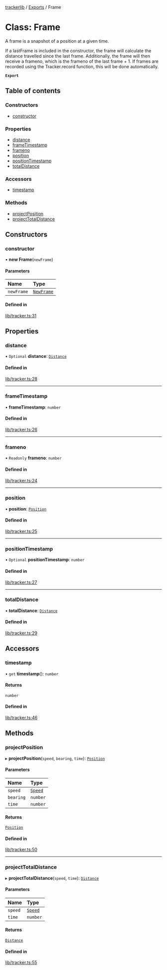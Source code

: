 [trackerlib](../README.md) / [Exports](../modules.md) / Frame

# Class: Frame

A frame is a snapshot of a position at a given time.

If a lastFrame is included in the constructor, the frame will calculate the distance travelled since the last frame.
Additionally, the frame will then receive a frameno, which is the frameno of the last frame + 1.
If frames are recorded using the Tracker.record function, this will be done automatically.

**`Export`**

## Table of contents

### Constructors

- [constructor](Frame.md#constructor)

### Properties

- [distance](Frame.md#distance)
- [frameTimestamp](Frame.md#frametimestamp)
- [frameno](Frame.md#frameno)
- [position](Frame.md#position)
- [positionTimestamp](Frame.md#positiontimestamp)
- [totalDistance](Frame.md#totaldistance)

### Accessors

- [timestamp](Frame.md#timestamp)

### Methods

- [projectPosition](Frame.md#projectposition)
- [projectTotalDistance](Frame.md#projecttotaldistance)

## Constructors

### constructor

• **new Frame**(`newFrame`)

#### Parameters

| Name | Type |
| :------ | :------ |
| `newFrame` | [`NewFrame`](../interfaces/NewFrame.md) |

#### Defined in

[lib/tracker.ts:31](https://github.com/florisporro/trackerlib/blob/0d9d0a6/src/lib/tracker.ts#L31)

## Properties

### distance

• `Optional` **distance**: [`Distance`](Distance.md)

#### Defined in

[lib/tracker.ts:28](https://github.com/florisporro/trackerlib/blob/0d9d0a6/src/lib/tracker.ts#L28)

___

### frameTimestamp

• **frameTimestamp**: `number`

#### Defined in

[lib/tracker.ts:26](https://github.com/florisporro/trackerlib/blob/0d9d0a6/src/lib/tracker.ts#L26)

___

### frameno

• `Readonly` **frameno**: `number`

#### Defined in

[lib/tracker.ts:24](https://github.com/florisporro/trackerlib/blob/0d9d0a6/src/lib/tracker.ts#L24)

___

### position

• **position**: [`Position`](Position.md)

#### Defined in

[lib/tracker.ts:25](https://github.com/florisporro/trackerlib/blob/0d9d0a6/src/lib/tracker.ts#L25)

___

### positionTimestamp

• `Optional` **positionTimestamp**: `number`

#### Defined in

[lib/tracker.ts:27](https://github.com/florisporro/trackerlib/blob/0d9d0a6/src/lib/tracker.ts#L27)

___

### totalDistance

• **totalDistance**: [`Distance`](Distance.md)

#### Defined in

[lib/tracker.ts:29](https://github.com/florisporro/trackerlib/blob/0d9d0a6/src/lib/tracker.ts#L29)

## Accessors

### timestamp

• `get` **timestamp**(): `number`

#### Returns

`number`

#### Defined in

[lib/tracker.ts:46](https://github.com/florisporro/trackerlib/blob/0d9d0a6/src/lib/tracker.ts#L46)

## Methods

### projectPosition

▸ **projectPosition**(`speed`, `bearing`, `time`): [`Position`](Position.md)

#### Parameters

| Name | Type |
| :------ | :------ |
| `speed` | [`Speed`](Speed.md) |
| `bearing` | `number` |
| `time` | `number` |

#### Returns

[`Position`](Position.md)

#### Defined in

[lib/tracker.ts:50](https://github.com/florisporro/trackerlib/blob/0d9d0a6/src/lib/tracker.ts#L50)

___

### projectTotalDistance

▸ **projectTotalDistance**(`speed`, `time`): [`Distance`](Distance.md)

#### Parameters

| Name | Type |
| :------ | :------ |
| `speed` | [`Speed`](Speed.md) |
| `time` | `number` |

#### Returns

[`Distance`](Distance.md)

#### Defined in

[lib/tracker.ts:55](https://github.com/florisporro/trackerlib/blob/0d9d0a6/src/lib/tracker.ts#L55)
